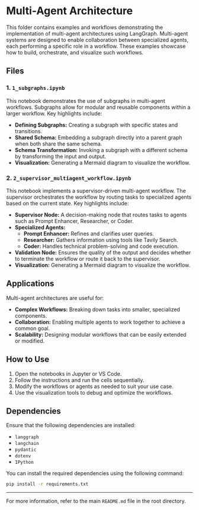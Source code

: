 # Multi-Agent Architecture

This folder contains examples and workflows demonstrating the implementation of multi-agent architectures using LangGraph. Multi-agent systems are designed to enable collaboration between specialized agents, each performing a specific role in a workflow. These examples showcase how to build, orchestrate, and visualize such workflows.

## Files

### 1. `1_subgraphs.ipynb`
This notebook demonstrates the use of subgraphs in multi-agent workflows. Subgraphs allow for modular and reusable components within a larger workflow. Key highlights include:
- **Defining Subgraphs:** Creating a subgraph with specific states and transitions.
- **Shared Schema:** Embedding a subgraph directly into a parent graph when both share the same schema.
- **Schema Transformation:** Invoking a subgraph with a different schema by transforming the input and output.
- **Visualization:** Generating a Mermaid diagram to visualize the workflow.

### 2. `2_supervisor_multiagent_workflow.ipynb`
This notebook implements a supervisor-driven multi-agent workflow. The supervisor orchestrates the workflow by routing tasks to specialized agents based on the current state. Key highlights include:
- **Supervisor Node:** A decision-making node that routes tasks to agents such as Prompt Enhancer, Researcher, or Coder.
- **Specialized Agents:**
  - **Prompt Enhancer:** Refines and clarifies user queries.
  - **Researcher:** Gathers information using tools like Tavily Search.
  - **Coder:** Handles technical problem-solving and code execution.
- **Validation Node:** Ensures the quality of the output and decides whether to terminate the workflow or route it back to the supervisor.
- **Visualization:** Generating a Mermaid diagram to visualize the workflow.

## Applications

Multi-agent architectures are useful for:
- **Complex Workflows:** Breaking down tasks into smaller, specialized components.
- **Collaboration:** Enabling multiple agents to work together to achieve a common goal.
- **Scalability:** Designing modular workflows that can be easily extended or modified.

## How to Use

1. Open the notebooks in Jupyter or VS Code.
2. Follow the instructions and run the cells sequentially.
3. Modify the workflows or agents as needed to suit your use case.
4. Use the visualization tools to debug and optimize the workflows.

## Dependencies

Ensure that the following dependencies are installed:
- `langgraph`
- `langchain`
- `pydantic`
- `dotenv`
- `IPython`

You can install the required dependencies using the following command:
```bash
pip install -r requirements.txt
```

---

For more information, refer to the main `README.md` file in the root directory.
